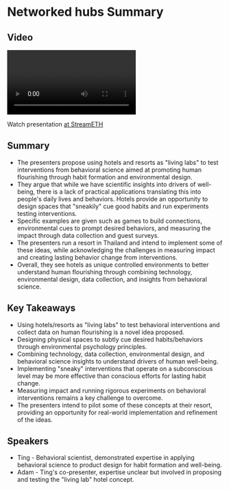 # Networked hubs Summary

## Video
<video id="video" controls></video>
<script src="https://vod-cdn.lp-playback.studio/raw/jxf4iblf6wlsyor6526t4tcmtmqa/catalyst-vod-com/hls/5c4ctxk33juj3594/index.m3u8"></script>
<script>
  var video = document.getElementById('video');
  var videoSrc = 'https://vod-cdn.lp-playback.studio/raw/jxf4iblf6wlsyor6526t4tcmtmqa/catalyst-vod-com/hls/5c4ctxk33juj3594/index.m3u8';
  if (Hls.isSupported()) {
    var hls = new Hls();
    hls.loadSource(videoSrc);
    hls.attachMedia(video);
  }
  else if (video.canPlayType('application/vnd.apple.mpegurl')) {
    video.src = videoSrc;
  }
</script>

Watch presentation [at StreamETH](https://streameth.org/edge_city/watch?session=6720919624af22d0ca4308dc)

## Summary
- The presenters propose using hotels and resorts as "living labs" to test interventions from behavioral science aimed at promoting human flourishing through habit formation and environmental design.
- They argue that while we have scientific insights into drivers of well-being, there is a lack of practical applications translating this into people's daily lives and behaviors. Hotels provide an opportunity to design spaces that "sneakily" cue good habits and run experiments testing interventions.
- Specific examples are given such as games to build connections, environmental cues to prompt desired behaviors, and measuring the impact through data collection and guest surveys.
- The presenters run a resort in Thailand and intend to implement some of these ideas, while acknowledging the challenges in measuring impact and creating lasting behavior change from interventions.
- Overall, they see hotels as unique controlled environments to better understand human flourishing through combining technology, environmental design, data collection, and insights from behavioral science.

## Key Takeaways
- Using hotels/resorts as "living labs" to test behavioral interventions and collect data on human flourishing is a novel idea proposed.
- Designing physical spaces to subtly cue desired habits/behaviors through environmental psychology principles.
- Combining technology, data collection, environmental design, and behavioral science insights to understand drivers of human well-being.
- Implementing "sneaky" interventions that operate on a subconscious level may be more effective than conscious efforts for lasting habit change.
- Measuring impact and running rigorous experiments on behavioral interventions remains a key challenge to overcome.
- The presenters intend to pilot some of these concepts at their resort, providing an opportunity for real-world implementation and refinement of the ideas.

## Speakers
- Ting - Behavioral scientist, demonstrated expertise in applying behavioral science to product design for habit formation and well-being.
- Adam - Ting's co-presenter, expertise unclear but involved in proposing and testing the "living lab" hotel concept.

